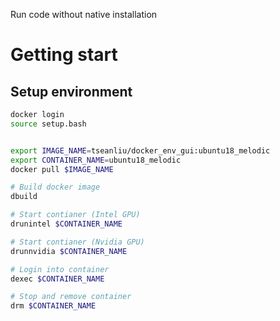Run code without native installation


# Getting start

## Setup environment
```bash
docker login
source setup.bash


export IMAGE_NAME=tseanliu/docker_env_gui:ubuntu18_melodic
export CONTAINER_NAME=ubuntu18_melodic
docker pull $IMAGE_NAME

# Build docker image
dbuild

# Start contianer (Intel GPU)
drunintel $CONTAINER_NAME

# Start contianer (Nvidia GPU)
drunnvidia $CONTAINER_NAME

# Login into container
dexec $CONTAINER_NAME

# Stop and remove container
drm $CONTAINER_NAME
```
